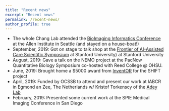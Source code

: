 ```yaml
---
title: "Recent news"
excerpt: "Recent news"
permalink: /recent-news/
author_profile: true
---
```



- The whole Chang Lab attended the [BioImaging Informatics Conference](https://alleninstitute.org/events-training/bioimage-informatics-2019/) at the Allen Institute in Seattle (and stayed on a house-boat!) 
- September, 2019: Got on stage to talk shop at the [Frontier of AI-Assisted Care Scientific Symposium](http://med.stanford.edu/frontierofaicare/abstract.html) at Stanford University) at Stanford University
- August, 2019: Gave a talk on the NEMO project at the PacNow Quantitative Biology Symposium co-hosted with Reed College @ OHSU. 
- June, 2019: Brought home a $5000 award from [InventOR](https://www.inventoregon.org/post/ohsu-team-shifting-perspective-on-disease-detection-with-ai) for the SHIFT project
- April, 2019: Funded by OCSSB to attend and present our work at IABCR in Egmond an Zee, The Netherlands w/ Kristof Torkenscy of the [Adey Lab](https://adeylab.org/)
- February, 2019: Presented some current work at the SPIE Medical Imaging Conference in San Diego

